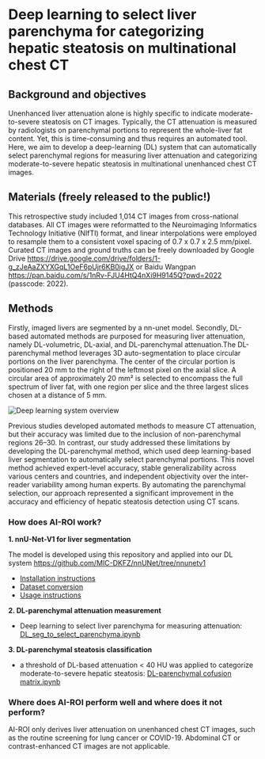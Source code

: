 # Deep learning to select liver parenchyma for categorizing hepatic steatosis on multinational chest CT

## Background and objectives

Unenhanced liver attenuation alone is highly specific to indicate moderate-to-severe steatosis on CT images. Typically, the CT attenuation is measured by radiologists on parenchymal portions to represent the whole-liver fat content. Yet, this is time-consuming and thus requires an automated tool. Here, we aim to develop a deep-learning (DL) system that can automatically select parenchymal regions for measuring liver attenuation and categorizing moderate-to-severe hepatic steatosis in multinational unenhanced chest CT images.

## Materials (freely released to the public!)

This retrospective study included 1,014 CT images from cross-national databases. All CT images were reformatted to the Neuroimaging Informatics Technology Initiative (NIfTI) format, and linear interpolations were employed to resample them to a consistent voxel spacing of 0.7 x 0.7 x 2.5 mm/pixel. Curated CT images and ground truths can be freely downloaded by Google Drive https://drive.google.com/drive/folders/1-g_zJeAaZXYXGqL1OeF6pUjr6KB0igJX or Baidu Wangpan https://pan.baidu.com/s/1nRv-FJU4HtQ4nXi9H9145Q?pwd=2022 (passcode: 2022). 

## Methods
Firstly, imaged livers are segmented by a nn-unet model. Secondly, DL-based automated methods are purposed for measuring liver attenuation, namely DL-volumetric, DL-axial, and DL-parenchymal attenuation.The DL-parenchymal method leverages 3D auto-segmentation to place circular portions on the liver parenchyma. The center of the circular portion is positioned 20 mm to the right of the leftmost pixel on the axial slice. A circular area of approximately 20 mm² is selected to encompass the full spectrum of liver fat, with one region per slice and the three largest slices chosen at a distance of 5 mm.

![Deep learning system overview](https://user-images.githubusercontent.com/73850754/230751205-b5de553a-2d71-42ba-9b6a-d788d6d0f258.png)

Previous studies developed automated methods to measure CT attenuation, but their accuracy was limited due to the inclusion of non-parenchymal regions 26–30. In contrast, our study addressed these limitations by developing the DL-parenchymal method, which used deep learning-based liver segmentation to automatically select parenchymal portions. This novel method achieved expert-level accuracy, stable generalizability across various centers and countries, and independent objectivity over the inter-reader variability among human experts. By automating the parenchymal selection, our approach represented a significant improvement in the accuracy and efficiency of hepatic steatosis detection using CT scans.


### How does AI-ROI work?
**1. nnU-Net-V1 for liver segmentation**

The model is developed using this repository and applied into our DL system 
https://github.com/MIC-DKFZ/nnUNet/tree/nnunetv1

- [Installation instructions](documentation/installation_instructions.md)
- [Dataset conversion](documentation/dataset_format.md)
- [Usage instructions](documentation/how_to_use_nnunet.md)

**2.  DL-parenchymal attenuation measurement**

- Deep learning to select liver parenchyma for measuring attenuation: [DL_seg_to_select_parenchyma.ipynb](DL_seg_to_select_parenchyma.ipynb)

**3.  DL-parenchymal steatosis classification**

- a threshold of DL-based attenuation < 40 HU was applied to categorize moderate-to-severe hepatic steatosis: [ DL-parenchymal cofusion matrix.ipynb](stats_to_figure/230402_github_Figure_S5_cofusion_matrix_95CI.ipynb)

### Where does AI-ROI perform well and where does it not perform?
AI-ROI only derives liver attenuation on unenhanced chest CT images, such as the routine screening for lung cancer or COVID-19. Abdominal CT or contrast-enhanced CT images are not applicable.
